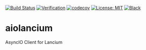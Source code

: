 [![Build Status](https://github.com/giffels/aiolancium/actions/workflows/unittests.yml/badge.svg)](https://github.com/giffels/aiolancium/actions/workflows/unittests.yml)
[![Verification](https://github.com/giffels/aiolancium/actions/workflows/verification.yml/badge.svg)](https://github.com/giffels/aiolancium/actions/workflows/verification.yml)
[![codecov](https://codecov.io/gh/giffels/aiolancium/branch/main/graph/badge.svg)](https://codecov.io/gh/giffels/aiolancium)
[![License: MIT](https://img.shields.io/badge/License-MIT-yellow.svg)](https://github.com/MatterMiners/tardis/blob/master/LICENSE.txt)
[![Black](https://img.shields.io/badge/code%20style-black-000000.svg)](https://github.com/psf/black)

# aiolancium
AsyncIO Client for Lancium
